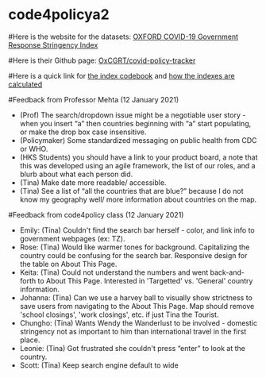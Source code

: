 # code4policya2

#Here is the website for the datasets: <a href="https://data.humdata.org/dataset/oxford-covid-19-government-response-tracker">OXFORD COVID-19 Government Response Stringency Index</a>

#Here is their Github page: <a href="https://github.com/OxCGRT/covid-policy-tracker">OxCGRT/covid-policy-tracker</a>

#Here is a quick link for <a href="https://github.com/OxCGRT/covid-policy-tracker/blob/master/documentation/codebook.md">the index codebook</a> and <a href="https://github.com/OxCGRT/covid-policy-tracker/blob/master/documentation/index_methodology.md">how the indexes are calculated</a> 

#Feedback from Professor Mehta (12 January 2021)
<ul>
	<li>(Prof) The search/dropdown issue might be a negotiable user story - when you insert “a” then countries beginning with “a” start populating, or make the drop box case insensitive.</li>
	<li>(Policymaker) Some standardized messaging on public health from CDC or WHO.</li>
	<li>(HKS Students) you should have a link to your product board, a note that this was developed using an agile framework, the list of our roles, and a blurb about what each person did.</li>
	<li>(Tina) Make date more readable/ accessible.</li>
	<li>(Tina) See a list of “all the countries that are blue?” because I do not know my geography well/ more information about countries on the map.</li>
</ul>

#Feedback from code4policy class (12 January 2021)
<ul>
	<li>Emily: (Tina) Couldn't find the search  bar herself - color, and link info to government webpages (ex: TZ).</li>
	<li>Rose: (Tina) Would like warmer tones for background. Capitalizing the country could be confusing for the search bar. Responsive design for the table on About This Page.</li>
	<li>Keita: (Tina) Could not understand the numbers and went back-and-forth to About This Page. Interested in 'Targetted' vs. 'General' country information.</li>
	<li>Johanna: (Tina) Can we use a harvey ball to visually show strictness to save users from navigating to the About This Page. Map should remove 'school closings', 'work closings', etc. if just Tina the Tourist.</li>
	<li>Chungho: (Tina) Wants Wendy the Wanderlust to be involved - domestic stringency not as important to him than international travel in the first place.</li>
	<li>Leonie: (Tina) Got frustrated she couldn't press “enter” to look at the country.</li>
	<li>Scott: (Tina) Keep search engine default to wide</li>
</ul>

